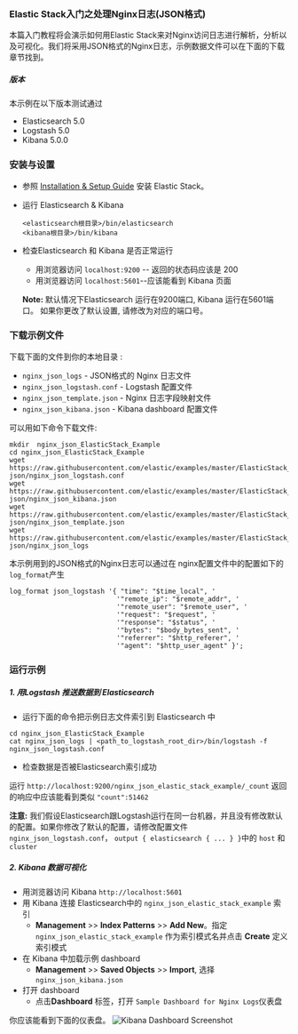 ### Elastic Stack入门之处理Nginx日志(JSON格式)
本篇入门教程将会演示如何用Elastic Stack来对Nginx访问日志进行解析，分析以及可视化。我们将采用JSON格式的Nginx日志，示例数据文件可以在下面的下载章节找到。


##### 版本
本示例在以下版本测试通过

- Elasticsearch 5.0
- Logstash 5.0
- Kibana 5.0.0

### 安装与设置
* 参照 [Installation & Setup Guide]() 安装 Elastic Stack。

* 运行 Elasticsearch & Kibana
  ```
  <elasticsearch根目录>/bin/elasticsearch
  <kibana根目录>/bin/kibana
  ```

* 检查Elasticsearch 和 Kibana 是否正常运行
  - 用浏览器访问 `localhost:9200` -- 返回的状态码应该是 200 
  - 用浏览器访问 `localhost:5601`--应该能看到 Kibana 页面

  **Note:** 默认情况下Elasticsearch 运行在9200端口, Kibana 运行在5601端口。 如果你更改了默认设置, 请修改为对应的端口号。

### 下载示例文件

下载下面的文件到你的本地目录 :

- `nginx_json_logs` - JSON格式的 Nginx 日志文件
- `nginx_json_logstash.conf` - Logstash 配置文件
- `nginx_json_template.json` - Nginx 日志字段映射文件
- `nginx_json_kibana.json` -  Kibana dashboard 配置文件

可以用如下命令下载文件:

```shell
mkdir  nginx_json_ElasticStack_Example
cd nginx_json_ElasticStack_Example
wget https://raw.githubusercontent.com/elastic/examples/master/ElasticStack_NGINX-json/nginx_json_logstash.conf
wget https://raw.githubusercontent.com/elastic/examples/master/ElasticStack_NGINX-json/nginx_json_kibana.json
wget https://raw.githubusercontent.com/elastic/examples/master/ElasticStack_NGINX-json/nginx_json_template.json
wget https://raw.githubusercontent.com/elastic/examples/master/ElasticStack_NGINX-json/nginx_json_logs
```

本示例用到的JSON格式的Nginx日志可以通过在 nginx配置文件中的配置如下的`log_format`产生

```
log_format json_logstash '{ "time": "$time_local", '
                           '"remote_ip": "$remote_addr", '
                           '"remote_user": "$remote_user", '
                           '"request": "$request", '
                           '"response": "$status", '
                           '"bytes": "$body_bytes_sent", '
                           '"referrer": "$http_referer", '
                           '"agent": "$http_user_agent" }';
```

### 运行示例
##### 1. 用Logstash 推送数据到 Elasticsearch
* 运行下面的命令把示例日志文件索引到 Elasticsearch 中

```shell
cd nginx_json_ElasticStack_Example
cat nginx_json_logs | <path_to_logstash_root_dir>/bin/logstash -f nginx_json_logstash.conf
```

 * 检查数据是否被Elasticsearch索引成功

  运行 `http://localhost:9200/nginx_json_elastic_stack_example/_count` 返回的响应中应该能看到类似 `"count":51462`

 **注意:** 我们假设Elasticsearch跟Logstash运行在同一台机器，并且没有修改默认的配置。如果你修改了默认的配置，请修改配置文件`nginx_json_logstash.conf`， `output { elasticsearch { ... } }`中的   `host` 和 `cluster`

##### 2. Kibana 数据可视化

* 用浏览器访问 Kibana `http://localhost:5601`
* 用 Kibana 连接 Elasticsearch中的 `nginx_json_elastic_stack_example` 索引
    * **Management** >> **Index Patterns** >> **Add New**。指定 `nginx_json_elastic_stack_example` 作为索引模式名并点击 **Create** 定义索引模式
* 在 Kibana 中加载示例 dashboard
    * **Management** >> **Saved Objects** >> **Import**, 选择 `nginx_json_kibana.json`
* 打开 dashboard
    * 点击**Dashboard** 标签，打开 `Sample Dashboard for Nginx Logs`仪表盘

你应该能看到下面的仪表盘。
![Kibana Dashboard Screenshot](https://github.com/elastic/examples/blob/master/ElasticStack_NGINX-json/nginx_json_dashboard.jpg?raw=true)
